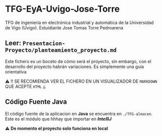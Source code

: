 # TFG-EyA-Uvigo-Jose-Torre

TFG de ingeniería en electrónica industrial y automática de la Universidad de Vigo (Uvigo). Estuidiante Jose Tomas Torre Pedroarena

## Leer: `Presentacion-Proyecto/planteamiento_proyecto.md`

Este fichero es un boceto de cómo será el proyecto, sin embargo, con el desarrollo del proyecto habrán variaciones. Es simplemente una guía orientativa

⚠️ !! SE RECOMIENDA VER EL FICHERO EN UN VISUALIZADOR DE `MARKDOWN` QUE ACEPTE `HTML` ¡¡

## Código Fuente Java

El código fuente de la aplicacion en **Java** se encuentra en `./TFG-almacen`. Este es el módulo que hhhay que importar en _**IntellIJ**_

⚠️ **De momento el proyecto solo funciona en local**
